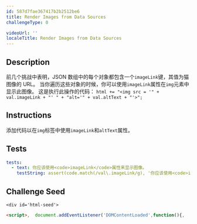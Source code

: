 ```yaml
---
id: 587d7fae367417b2b2512be6
title: Render Images from Data Sources
challengeType: 0

videoUrl: ''
localeTitle: Render Images from Data Sources
---
```


## Description
<section id='description'>
前几个挑战中表明，JSON 数组中的每个对象都包含一个<code>imageLink</code>键，其值为猫图像的 URL。
当你遍历这些对象的时候，你可以使用<code>imageLink</code>属性在<code>img</code>元素中显示此图像。
这是执行此操作的代码：
<code>html += "&lt;img src = '" + val.imageLink + "' " + "alt='" + val.altText + "'&gt;";</code>
</section>

## Instructions
<section id='instructions'>
添加代码以在<code>img</code>标签中使用<code>imageLink</code>和<code>altText</code>属性。
</section>

## Tests
<section id='tests'>

```yml
tests:
  - text: 你应该使用<code>imageLink</code>属性来显示图像。
    testString: assert(code.match(/val\.imageLink/g), '你应该使用<code>imageLink</code>属性来显示图像。');

```

</section>

## Challenge Seed
<section id='challengeSeed'>

    <div id='html-seed'>
```html
<script>,  document.addEventListener('DOMContentLoaded',function(){,    document.getElementById('getMessage').onclick=function(){,      req=new XMLHttpRequest();,      req.open("GET",'/json/cats.json',true);,      req.send();,      req.onload=function(){,        json=JSON.parse(req.responseText);,        var html = "";,        json.forEach(function(val) {,          html += "<div class = 'cat'>";,          // 在这行下面添加代码,          ,          ,          // 在这行上面添加代码,          html += "</div><br>";,        });,        document.getElementsByClassName('message')[0].innerHTML=html;,      };,     };,  });,</script>,<style>,  body {,    text-align: center;,    font-family: "Helvetica", sans-serif;,  },  h1 {,    font-size: 2em;,    font-weight: bold;,  },  .box {,    border-radius: 5px;,    background-color: #eee;,    padding: 20px 5px;,  },  button {,    color: white;,    background-color: #4791d0;,    border-radius: 5px;,    border: 1px solid #4791d0;,    padding: 5px 10px 8px 10px;,  },  button:hover {,    background-color: #0F5897;,    border: 1px solid #0F5897;,  },</style>,<h1>Cat Photo Finder</h1> ,<p class="message box">,  The message will go here,</p>,<p>,  <button id="getMessage">,    Get Message,  </button>,</p>
```





</div>





</section>

              